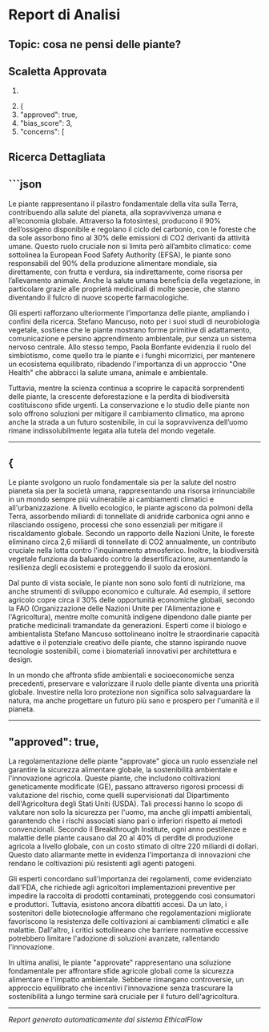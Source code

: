 # Report di Analisi

## Topic: cosa ne pensi delle piante?

## Scaletta Approvata

1. ```json
2. {
3. "approved": true,
4. "bias_score": 3,
5. "concerns": [

## Ricerca Dettagliata

## ```json

Le piante rappresentano il pilastro fondamentale della vita sulla Terra, contribuendo alla salute del pianeta, alla sopravvivenza umana e all’economia globale. Attraverso la fotosintesi, producono il 90% dell’ossigeno disponibile e regolano il ciclo del carbonio, con le foreste che da sole assorbono fino al 30% delle emissioni di CO2 derivanti da attività umane. Questo ruolo cruciale non si limita però all’ambito climatico: come sottolinea la European Food Safety Authority (EFSA), le piante sono responsabili del 90% della produzione alimentare mondiale, sia direttamente, con frutta e verdura, sia indirettamente, come risorsa per l’allevamento animale. Anche la salute umana beneficia della vegetazione, in particolare grazie alle proprietà medicinali di molte specie, che stanno diventando il fulcro di nuove scoperte farmacologiche.  

Gli esperti rafforzano ulteriormente l’importanza delle piante, ampliando i confini della ricerca. Stefano Mancuso, noto per i suoi studi di neurobiologia vegetale, sostiene che le piante mostrano forme primitive di adattamento, comunicazione e persino apprendimento ambientale, pur senza un sistema nervoso centrale. Allo stesso tempo, Paola Bonfante evidenzia il ruolo del simbiotismo, come quello tra le piante e i funghi micorrizici, per mantenere un ecosistema equilibrato, ribadendo l'importanza di un approccio "One Health" che abbracci la salute umana, animale e ambientale.  

Tuttavia, mentre la scienza continua a scoprire le capacità sorprendenti delle piante, la crescente deforestazione e la perdita di biodiversità costituiscono sfide urgenti. La conservazione e lo studio delle piante non solo offrono soluzioni per mitigare il cambiamento climatico, ma aprono anche la strada a un futuro sostenibile, in cui la sopravvivenza dell’uomo rimane indissolubilmente legata alla tutela del mondo vegetale.

---

## {

Le piante svolgono un ruolo fondamentale sia per la salute del nostro pianeta sia per la società umana, rappresentando una risorsa irrinunciabile in un mondo sempre più vulnerabile ai cambiamenti climatici e all'urbanizzazione. A livello ecologico, le piante agiscono da polmoni della Terra, assorbendo miliardi di tonnellate di anidride carbonica ogni anno e rilasciando ossigeno, processi che sono essenziali per mitigare il riscaldamento globale. Secondo un rapporto delle Nazioni Unite, le foreste eliminano circa 2,6 miliardi di tonnellate di CO2 annualmente, un contributo cruciale nella lotta contro l'inquinamento atmosferico. Inoltre, la biodiversità vegetale funziona da baluardo contro la desertificazione, aumentando la resilienza degli ecosistemi e proteggendo il suolo da erosioni.  

Dal punto di vista sociale, le piante non sono solo fonti di nutrizione, ma anche strumenti di sviluppo economico e culturale. Ad esempio, il settore agricolo copre circa il 30% delle opportunità economiche globali, secondo la FAO (Organizzazione delle Nazioni Unite per l'Alimentazione e l'Agricoltura), mentre molte comunità indigene dipendono dalle piante per pratiche medicinali tramandate da generazioni. Esperti come il biologo e ambientalista Stefano Mancuso sottolineano inoltre le straordinarie capacità adattive e il potenziale creativo delle piante, che stanno ispirando nuove tecnologie sostenibili, come i biomateriali innovativi per architettura e design.  

In un mondo che affronta sfide ambientali e socioeconomiche senza precedenti, preservare e valorizzare il ruolo delle piante diventa una priorità globale. Investire nella loro protezione non significa solo salvaguardare la natura, ma anche progettare un futuro più sano e prospero per l'umanità e il pianeta.

---

## "approved": true,

La regolamentazione delle piante "approvate" gioca un ruolo essenziale nel garantire la sicurezza alimentare globale, la sostenibilità ambientale e l'innovazione agricola. Queste piante, che includono coltivazioni geneticamente modificate (GE), passano attraverso rigorosi processi di valutazione del rischio, come quelli supervisionati dal Dipartimento dell'Agricoltura degli Stati Uniti (USDA). Tali processi hanno lo scopo di valutare non solo la sicurezza per l'uomo, ma anche gli impatti ambientali, garantendo che i rischi associati siano pari o inferiori rispetto ai metodi convenzionali. Secondo il Breakthrough Institute, ogni anno pestilenze e malattie delle piante causano dal 20 al 40% di perdite di produzione agricola a livello globale, con un costo stimato di oltre 220 miliardi di dollari. Questo dato allarmante mette in evidenza l'importanza di innovazioni che rendano le coltivazioni più resistenti agli agenti patogeni.

Gli esperti concordano sull'importanza dei regolamenti, come evidenziato dall'FDA, che richiede agli agricoltori implementazioni preventive per impedire la raccolta di prodotti contaminati, proteggendo così consumatori e produttori. Tuttavia, esistono ancora dibattiti accesi. Da un lato, i sostenitori delle biotecnologie affermano che regolamentazioni migliorate favoriscono la resistenza delle coltivazioni ai cambiamenti climatici e alle malattie. Dall'altro, i critici sottolineano che barriere normative eccessive potrebbero limitare l'adozione di soluzioni avanzate, rallentando l'innovazione.

In ultima analisi, le piante "approvate" rappresentano una soluzione fondamentale per affrontare sfide agricole globali come la sicurezza alimentare e l'impatto ambientale. Sebbene rimangano controversie, un approccio equilibrato che incentivi l'innovazione senza trascurare la sostenibilità a lungo termine sarà cruciale per il futuro dell'agricoltura.

---


*Report generato automaticamente dal sistema EthicalFlow*